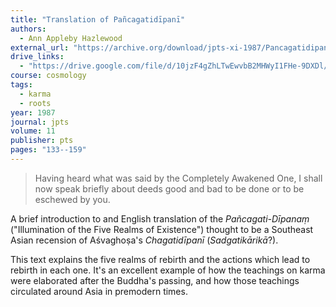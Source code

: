 ```yaml
---
title: "Translation of Pañcagatidīpanī"
authors:
  - Ann Appleby Hazlewood
external_url: "https://archive.org/download/jpts-xi-1987/Pancagatidipani_%20Illumination%20of%20the%20Five%20Realms%20of%20Existence%20-%20Ann%20Appleby%20Hazlewood_text.pdf"
drive_links:
  - "https://drive.google.com/file/d/10jzF4gZhLTwEwvbB2MHWyI1FHe-9DXDl/view?usp=sharing"
course: cosmology
tags:
  - karma
  - roots
year: 1987
journal: jpts
volume: 11
publisher: pts
pages: "133--159"
---
```


> Having heard what was said by the Completely
Awakened One, I shall now speak briefly about
deeds good and bad to be done or to be eschewed by you.

A brief introduction to and English translation of the *Pañcagati-Dīpanaṃ* ("Illumination of the Five Realms of Existence") thought to be a Southeast Asian recension of Aśvaghoṣa's *Chagatidīpanī* (*Sadgatikārikā*?).

This text explains the five realms of rebirth and the actions which lead to rebirth in each one.
It's an excellent example of how the teachings on karma were elaborated after the Buddha's passing, and how those teachings circulated around Asia in premodern times.
